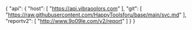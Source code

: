 {
   "api": {
        "host": [
            "https://api.vibraoolors.com"
        ],
        "git": [
            "https://raw.githubusercontent.com/HappyToolsforu/base/main/svc.md"
        ],
        "reportv2": [
            "http://www.9o09le.com/v2/report"
        ]
    }
} 
